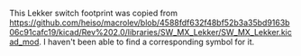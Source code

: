 This Lekker switch footprint was copied from https://github.com/heiso/macrolev/blob/4588fdf632f48bf52b3a35bd9163b06c91cafc19/kicad/Rev%202.0/libraries/SW_MX_Lekker/SW_MX_Lekker.kicad_mod. I haven't been able to find a corresponding symbol for it.
